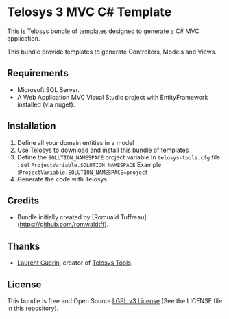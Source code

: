 # Telosys 3 MVC C# Template

This is Telosys bundle of templates designed to generate a C# MVC application.  

This bundle provide templates to generate Controllers, Models and Views.

## Requirements

- Microsoft SQL Server.
- A Web Application MVC Visual Studio project with EntityFramework installed (via nuget).

## Installation

1. Define all your domain entities in a model
2. Use Telosys to download and install this bundle of templates
3. Define the `SOLUTION_NAMESPACE` project variable
In `telosys-tools.cfg` file : set `ProjectVariable.SOLUTION_NAMESPACE` 
Example :`ProjectVariable.SOLUTION_NAMESPACE=project`
4. Generate the code with Telosys.  


## Credits

- Bundle initially created by [Romuald Tuffreau] (https://github.com/romwaldtff).

## Thanks

- [Laurent Guerin](https://github.com/l-gu), creator of [Telosys Tools](http://www.telosys.org/).

## License

This bundle is free and Open Source
[LGPL v3 License](https://www.gnu.org/licenses/lgpl-3.0.en.html) (See the LICENSE file in this repository).

